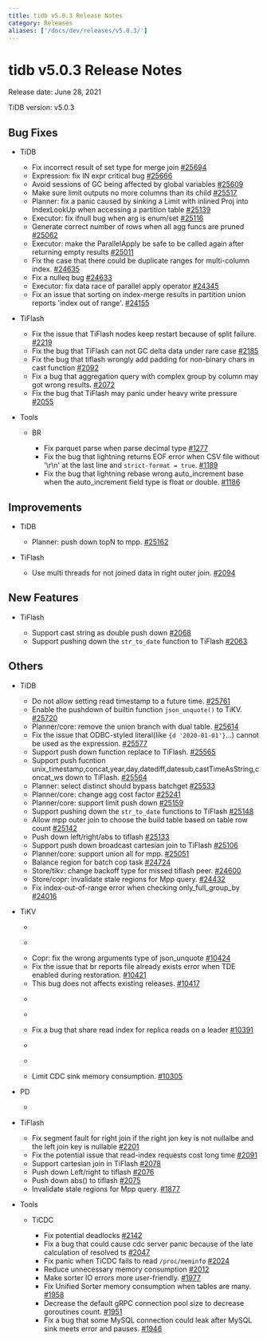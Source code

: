 ```yaml
---
title: tidb v5.0.3 Release Notes
category: Releases
aliases: ['/docs/dev/releases/v5.0.3/']
---
```


# tidb v5.0.3 Release Notes

Release date: June 28, 2021

TiDB version: v5.0.3

## Bug Fixes

+ TiDB

    - Fix incorrect result of set type for merge join [#25694](https://github.com/pingcap/tidb/pull/25694)
    - Expression: fix IN expr critical bug [#25666](https://github.com/pingcap/tidb/pull/25666)
    - Avoid sessions of GC being affected by global variables [#25609](https://github.com/pingcap/tidb/pull/25609)
    - Make sure limit outputs no more columns than its child [#25517](https://github.com/pingcap/tidb/pull/25517)
    - Planner: fix a panic caused by sinking a Limit with inlined Proj into IndexLookUp when accessing a partition table [#25139](https://github.com/pingcap/tidb/pull/25139)
    - Executor: fix ifnull bug when arg is enum/set [#25116](https://github.com/pingcap/tidb/pull/25116)
    - Generate correct number of rows when all agg funcs are pruned [#25062](https://github.com/pingcap/tidb/pull/25062)
    - Executor: make the ParallelApply be safe to be called again after returning empty results [#25011](https://github.com/pingcap/tidb/pull/25011)
    - Fix the case that there could be duplicate ranges for multi-column index. [#24635](https://github.com/pingcap/tidb/pull/24635)
    - Fix a nulleq bug [#24633](https://github.com/pingcap/tidb/pull/24633)
    - Executor: fix data race of parallel apply operator [#24345](https://github.com/pingcap/tidb/pull/24345)
    - Fix an issue that sorting on index-merge results in partition union reports 'index out of range'. [#24155](https://github.com/pingcap/tidb/pull/24155)

+ TiFlash

    - Fix the issue that TiFlash nodes keep restart because of split failure. [#2219](https://github.com/pingcap/tics/pull/2219)
    - Fix the bug that TiFlash can not GC delta data under rare case [#2185](https://github.com/pingcap/tics/pull/2185)
    - Fix the bug that tiflash wrongly add padding for non-binary chars in cast function [#2092](https://github.com/pingcap/tics/pull/2092)
    - Fix a bug that aggregation query with complex group by column may got wrong results. [#2072](https://github.com/pingcap/tics/pull/2072)
    - Fix the bug that TiFlash may panic under heavy write pressure [#2055](https://github.com/pingcap/tics/pull/2055)

+ Tools

    - BR

        * Fix parquet parse when parse decimal type [#1277](https://github.com/pingcap/br/pull/1277)
        * Fix the bug that lightning returns EOF error when CSV file without '\r\n' at the last line and `strict-format = true`. [#1189](https://github.com/pingcap/br/pull/1189)
        * Fix the bug that lightning rebase wrong auto_increment base when the auto_increment field type is float or double. [#1186](https://github.com/pingcap/br/pull/1186)

## Improvements

+ TiDB

    - Planner: push down topN to mpp. [#25162](https://github.com/pingcap/tidb/pull/25162)

+ TiFlash

    - Use multi threads for not joined data in right outer join. [#2094](https://github.com/pingcap/tics/pull/2094)

## New Features

+ TiFlash

    - Support cast string as double push down [#2068](https://github.com/pingcap/tics/pull/2068)
    - Support pushing down the `str_to_date` function to TiFlash [#2063](https://github.com/pingcap/tics/pull/2063)

## Others

+ TiDB

    - Do not allow setting read timestamp to a future time. [#25761](https://github.com/pingcap/tidb/pull/25761)
    - Enable the pushdown of builtin function `json_unquote()` to TiKV. [#25720](https://github.com/pingcap/tidb/pull/25720)
    - Planner/core: remove the union branch with dual table. [#25614](https://github.com/pingcap/tidb/pull/25614)
    - Fix the issue that ODBC-styled literal(like `{d '2020-01-01'}`...) cannot be used as the expression. [#25577](https://github.com/pingcap/tidb/pull/25577)
    - Support push down function replace to TiFlash. [#25565](https://github.com/pingcap/tidb/pull/25565)
    - Support push fucntion unix_timestamp,concat,year,day,datediff,datesub,castTimeAsString,concat_ws down to TiFlash. [#25564](https://github.com/pingcap/tidb/pull/25564)
    - Planner: select distinct should bypass batchget [#25533](https://github.com/pingcap/tidb/pull/25533)
    - Planner/core: change agg cost factor [#25241](https://github.com/pingcap/tidb/pull/25241)
    - Planner/core: support limit push down [#25159](https://github.com/pingcap/tidb/pull/25159)
    - Support pushing down the `str_to_date` functions to TiFlash [#25148](https://github.com/pingcap/tidb/pull/25148)
    - Allow mpp outer join to choose the build table based on table row count [#25142](https://github.com/pingcap/tidb/pull/25142)
    - Push down left/right/abs to tiflash [#25133](https://github.com/pingcap/tidb/pull/25133)
    - Support push down broadcast cartesian join to TiFlash [#25106](https://github.com/pingcap/tidb/pull/25106)
    - Planner/core: support union all for mpp. [#25051](https://github.com/pingcap/tidb/pull/25051)
    - Balance region for batch cop task [#24724](https://github.com/pingcap/tidb/pull/24724)
    - Store/tikv: change backoff type for missed tiflash peer. [#24600](https://github.com/pingcap/tidb/pull/24600)
    - Store/copr: invalidate stale regions for Mpp query. [#24432](https://github.com/pingcap/tidb/pull/24432)
    - Fix index-out-of-range error when checking only_full_group_by [#24016](https://github.com/pingcap/tidb/pull/24016)

+ TiKV

    - ```release-note [#10434](https://github.com/tikv/tikv/pull/10434)
    - ```release-note [#10431](https://github.com/tikv/tikv/pull/10431)
    - Copr: fix the wrong arguments type of json_unquote [#10424](https://github.com/tikv/tikv/pull/10424)
    - Fix the issue that br reports file already exists error when TDE enabled during restoration. [#10421](https://github.com/tikv/tikv/pull/10421)
    - This bug does not affects existing releases. [#10417](https://github.com/tikv/tikv/pull/10417)
    - ```release-note [#10401](https://github.com/tikv/tikv/pull/10401)
    - ```release-note [#10396](https://github.com/tikv/tikv/pull/10396)
    - Fix a bug that share read index for replica reads on a leader [#10391](https://github.com/tikv/tikv/pull/10391)
    - ```release-note [#10388](https://github.com/tikv/tikv/pull/10388)
    - ```release-note [#10313](https://github.com/tikv/tikv/pull/10313)
    - Limit CDC sink memory consumption. [#10305](https://github.com/tikv/tikv/pull/10305)

+ PD

    - ```release-note [#3798](https://github.com/pingcap/pd/pull/3798)

+ TiFlash

    - Fix segment fault for right join if the right jon key is not nullalbe and the left join key is nullable [#2201](https://github.com/pingcap/tics/pull/2201)
    - Fix the potential issue that read-index requests cost long time [#2091](https://github.com/pingcap/tics/pull/2091)
    - Support cartesian join in TiFlash [#2078](https://github.com/pingcap/tics/pull/2078)
    - Push down Left/right to tiflash [#2076](https://github.com/pingcap/tics/pull/2076)
    - Push down abs() to tiflash [#2075](https://github.com/pingcap/tics/pull/2075)
    - Invalidate stale regions for Mpp query. [#1877](https://github.com/pingcap/tics/pull/1877)

+ Tools

    - TiCDC

        * Fix potential deadlocks [#2142](https://github.com/pingcap/ticdc/pull/2142)
        * Fix a bug that could cause cdc server panic because of the late calculation of resolved ts [#2047](https://github.com/pingcap/ticdc/pull/2047)
        * Fix panic when TiCDC fails to read `/proc/meminfo` [#2024](https://github.com/pingcap/ticdc/pull/2024)
        * Reduce unnecessary memory consumption [#2012](https://github.com/pingcap/ticdc/pull/2012)
        * Make sorter IO errors more user-friendly. [#1977](https://github.com/pingcap/ticdc/pull/1977)
        * Fix Unified Sorter memory consumption when tables are many. [#1958](https://github.com/pingcap/ticdc/pull/1958)
        * Decrease the default gRPC connection pool size to decrease goroutines count. [#1951](https://github.com/pingcap/ticdc/pull/1951)
        * Fix a bug that some MySQL connection could leak after MySQL sink meets error and pauses. [#1946](https://github.com/pingcap/ticdc/pull/1946)
